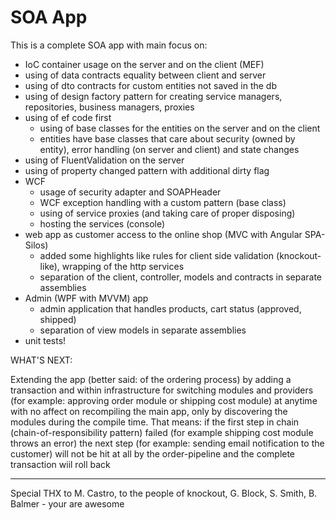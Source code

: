 # SOA App

This is a complete SOA app with main focus on:
  - IoC container usage on the server and on the client (MEF)
  - using of data contracts equality between client and server
  - using of dto contracts for custom entities not saved in the db 
  - using of design factory pattern for creating service managers, repositories, business managers, proxies
  - using of ef code first
      - using of base classes for the entities on the server and on the client
      - entities have base classes that care about security (owned by entity), error handling (on server and client) and state changes
  - using of FluentValidation on the server
  - using of property changed pattern with additional dirty flag
  - WCF 
      - usage of security adapter and SOAPHeader
      - WCF exception handling with a custom pattern (base class)
      - using of service proxies (and taking care of proper disposing)
      - hosting the services (console)
  - web app as customer access to the online shop (MVC with Angular SPA-Silos)
      - added some highlights like rules for client side validation (knockout-like), wrapping of the http services
      - separation of the client, controller, models and contracts in separate assemblies
  - Admin (WPF with MVVM) app
     - admin application that handles products, cart status (approved, shipped)
     - separation of view models in separate assemblies
  - unit tests!
  





  WHAT'S NEXT:
  
  Extending the app (better said: of the ordering process) by adding a transaction and within infrastructure for switching modules and providers (for example: approving order module or shipping cost module) at anytime with no affect on recompiling the main app, only by discovering the modules during the compile time.
  That means: if the first step in chain (chain-of-responsibility pattern) failed (for example shipping cost module throws an error) the next step (for example: sending email notification to the customer) will not be hit at all by the order-pipeline and the complete transaction wiil roll back

  
---------------------------------------------------------------------------------------------------------------------------------------
  
  
Special THX to M. Castro, to the people of knockout, G. Block, S. Smith, B. Balmer - your are awesome
